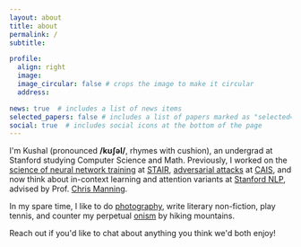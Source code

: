```yaml
---
layout: about
title: about
permalink: /
subtitle:  

profile:
  align: right
  image:  
  image_circular: false # crops the image to make it circular
  address: 

news: true  # includes a list of news items
selected_papers: false # includes a list of papers marked as "selected={true}"
social: true  # includes social icons at the bottom of the page
---
```


I'm Kushal (pronounced **/kʊʃəl/**, rhymes with cushion), an undergrad at Stanford studying Computer Science and Math. Previously, I worked on the [science of neural network training](https://arxiv.org/abs/2312.03096) at [STAIR](https://stair.cs.stanford.edu/), [adversarial attacks](https://openreview.net/forum?id=Le7fswY1lj) at [CAIS](https://safe.ai/), and now think about in-context learning and attention variants at [Stanford NLP](https://nlp.stanford.edu/), advised by Prof. [Chris Manning](https://nlp.stanford.edu/~manning/).

In my spare time, I like to do [photography](https://kushalthaman.tumblr.com/), write literary non-fiction, play tennis, and counter my perpetual [onism](https://www.thedictionaryofobscuresorrows.com/concept/onism) by hiking mountains.

Reach out if you'd like to chat about anything you think we'd both enjoy!

